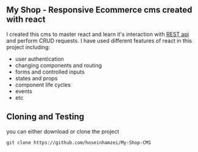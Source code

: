 ## My Shop - Responsive Ecommerce cms created with react



I created this cms to master react and learn it's interaction with [REST api](https://github.com/hoseinhamzei/php-online-shop-rest-api) and perform CRUD requests. I have used different features of react in this project including:
- user authentication
- changing components and routing
- forms and controlled inputs
- states and props
- component life cycles
- events
- etc
## Cloning and Testing
you can either download or clone the project

    git clone https://github.com/hoseinhamzei/My-Shop-CMS


